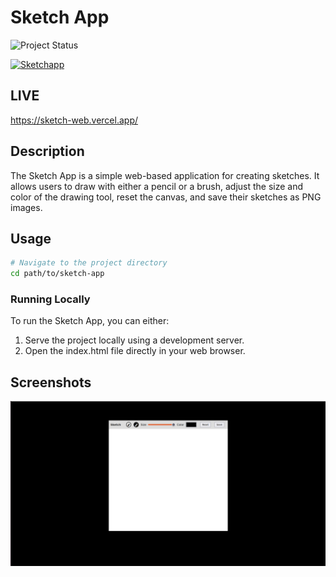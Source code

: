 # Sketch App

![Project Status](https://img.shields.io/badge/Status-Done-green)

[![Sketchapp](https://img.youtube.com/vi/wad95WcOBpg/0.jpg)](https://www.youtube.com/watch?v=wad95WcOBpg)

## LIVE
https://sketch-web.vercel.app/
## Description

The Sketch App is a simple web-based application for creating sketches. It allows users to draw with either a pencil or a brush, adjust the size and color of the drawing tool, reset the canvas, and save their sketches as PNG images.

## Usage

```bash
# Navigate to the project directory
cd path/to/sketch-app
```
### Running Locally

To run the Sketch App, you can either:

1. Serve the project locally using a development server.
2. Open the index.html file directly in your web browser.

## Screenshots

![Sketchapp](./screenshots/image.png)




